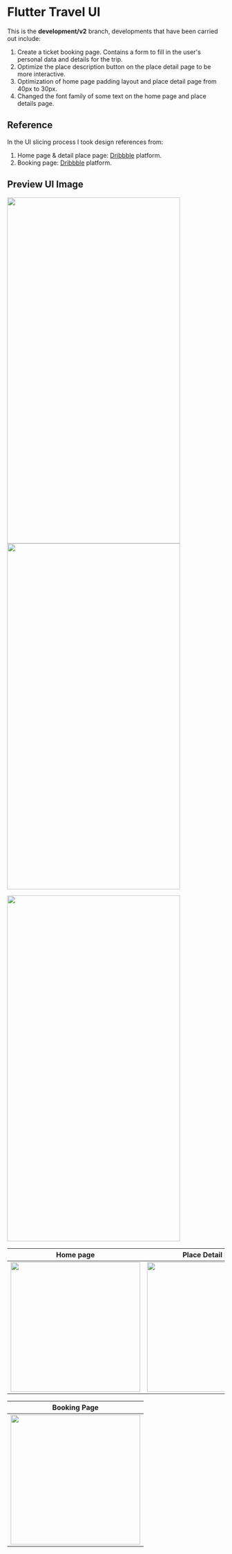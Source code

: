 # Flutter Travel UI

This is the **development/v2** branch, developments that have been carried out include:
1. Create a ticket booking page. Contains a form to fill in the user's personal data and details for the trip.
2. Optimize the place description button on the place detail page to be more interactive.
3. Optimization of home page padding layout and place detail page from 40px to 30px.
4. Changed the font family of some text on the home page and place details page.

## Reference

In the UI slicing process I took design references from:
1. Home page & detail place page: [Dribbble](https://dribbble.com/shots/18038495-Travel-App) platform.
2. Booking page: [Dribbble](https://dribbble.com/shots/11054005-Travel-App) platform.

## Preview UI Image

<img src="" width="400" height="800"/> <img src="" width="400" height="800"/> 

<img src="" width="400" height="800"/>

| Home page    | Place Detail Page |
|--------------|-------------------|
| <img src="https://github.com/achmadfaizalawi/flutter_travel_ui/blob/development/v2/assets/preview_ui_images/home_page.png?raw=true" width="300"/> | <img src="https://github.com/achmadfaizalawi/flutter_travel_ui/blob/development/v2/assets/preview_ui_images/place_detail_page.png?raw=true" width="300"/>

| Booking Page  |
|---------------|
| <img src="https://github.com/achmadfaizalawi/flutter_travel_ui/blob/development/v2/assets/preview_ui_images/booking.png?raw=true" width="300"/> |